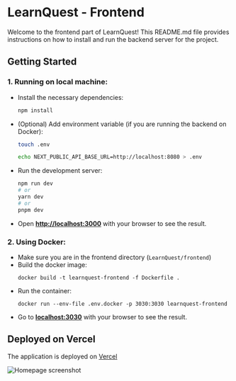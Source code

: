 # LearnQuest - Frontend

Welcome to the frontend part of LearnQuest! This README.md file provides instructions on how to install and run the backend server for the project. 

## Getting Started

### 1. Running on local machine:
- Install the necessary dependencies:
    ```bash
    npm install
    ```
- (Optional) Add environment variable (if you are running the backend on Docker): 
    ```bash
    touch .env
    ```
    ```bash
    echo NEXT_PUBLIC_API_BASE_URL=http://localhost:8080 > .env
    ```
- Run the development server: 
    ```bash
    npm run dev
    # or
    yarn dev
    # or
    pnpm dev
    ```
- Open **[http://localhost:3000](http://localhost:3000)** with your browser to see the result.

### 2. Using Docker: 

- Make sure you are in the frontend directory (`LearnQuest/frontend`)
- Build the docker image: 
    ```
    docker build -t learnquest-frontend -f Dockerfile .
    ```
- Run the container: 
    ```
    docker run --env-file .env.docker -p 3030:3030 learnquest-frontend
    ```
- Go to **[localhost:3030](http://localhost:3030/)** with your browser to see the result.




## Deployed on Vercel

The application is deployed on [Vercel](https://learnquest.vercel.app)

![Homepage screenshot](https://i.ibb.co/4N06RyW/image.png)